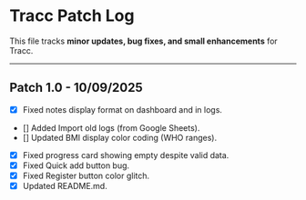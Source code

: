 # Tracc Patch Log

This file tracks **minor updates, bug fixes, and small enhancements** for Tracc.

---

## Patch 1.0 - 10/09/2025
- [X] Fixed notes display format on dashboard and in logs.
- [] Added Import old logs (from Google Sheets).
- [] Updated BMI display color coding (WHO ranges).
- [X] Fixed progress card showing empty despite valid data.
- [X] Fixed Quick add button bug.
- [X] Fixed Register button color glitch.
- [X] Updated README.md.